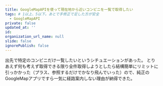 ```yaml
---
title: GoogleMapAPIを使って現在地から近いコンビニを一覧で取得したい
tags: # 1以上、5以下。あとで手修正で足した方が安全
  - GoogleMapAPI
private: false
updated_at: ''
id: 
organization_url_name: null
slide: false
ignorePublish: false
---
```


出先で特定のコンビニだけ一覧したいというシチュエーションがあった。
とりあえず何も考えず取得できる限り全件取得しようとしたら結構簡単にリミットに引っかかった（プラス、参照するだけでかなり飛んでいった）ので、純正のGoogleMapアプリですら一気に経路案内しない理由が納得できた。

